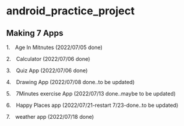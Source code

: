 # android_practice_project
## Making 7 Apps
1. Age In Mitnutes (2022/07/05 done)

2. Calculator (2022/07/06 done)

3. Quiz App (2022/07/06 done)

4. Drawing App (2022/07/08 done..to be updated)

5. 7Minutes exercise App (2022/07/13 done..maybe to be updated)

6. Happy Places app (2022/07/21-restart 7/23-done..to be updated)

7. weather app (2022/07/18 done)

